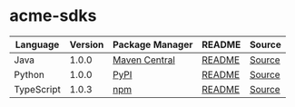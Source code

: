 # acme-sdks

|Language|Version|Package Manager|README|Source|
|-|-|-|-|-|
|Java|1.0.0|[Maven Central](https://central.sonatype.com/artifact/com.acme/acme-java-sdk/1.0.0)|[README](https://github.com/konfig-dev/acme-sdks/tree/main/java#readme)|[Source](https://github.com/konfig-dev/acme-sdks/tree/main/java)|
|Python|1.0.0|[PyPI](https://pypi.org/project/acme-python-sdk/1.0.0)|[README](https://github.com/konfig-dev/acme-sdks/tree/main/python#readme)|[Source](https://github.com/konfig-dev/acme-sdks/tree/main/python)|
|TypeScript|1.0.3|[npm](https://www.npmjs.com/package/acme-typescript-sdk/v/1.0.3)|[README](https://github.com/konfig-dev/acme-sdks/tree/main/typescript#readme)|[Source](https://github.com/konfig-dev/acme-sdks/tree/main/typescript)|